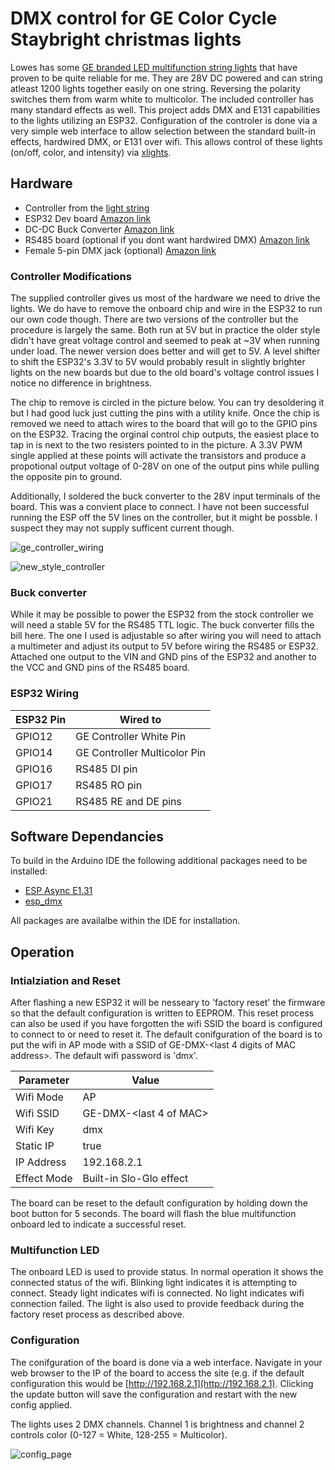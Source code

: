 # DMX control for GE Color Cycle Staybright christmas lights

Lowes has some [GE branded LED multifunction string lights](https://www.lowes.com/pd/GE-Color-Choice-600-Count-124-4-ft-Multi-Function-Warm-White-Multicolor-LED-Christmas-String-Lights/5002160651) that have proven to be quite reliable for me.  They are 28V DC powered and can string atleast 1200 lights together easily on one string.  Reversing the polarity switches them from warm white to multicolor.  The included controller has many standard effects as well.  This project adds DMX and E131 capabilities to the lights utilizing an ESP32.  Configuration of the controler is done via a very simple web interface to allow selection between the standard built-in effects, hardwired DMX, or E131 over wifi.  This allows control of these lights (on/off, color, and intensity) via [xlights](https://xlights.org).

## Hardware

- Controller from the [light string](https://www.lowes.com/pd/GE-Color-Choice-600-Count-124-4-ft-Multi-Function-Warm-White-Multicolor-LED-Christmas-String-Lights/5002160651)
- ESP32 Dev board [Amazon link](https://www.amazon.com/gp/product/B08D5ZD528/ref=ppx_yo_dt_b_asin_title_o04_s00?ie=UTF8&psc=1)
- DC-DC Buck Converter [Amazon link](https://www.amazon.com/dp/B07JWGN1F6?psc=1&ref=ppx_yo2ov_dt_b_product_details)
- RS485 board (optional if you dont want hardwired DMX) [Amazon link](https://www.amazon.com/gp/product/B00NIOLNAG/ref=ppx_yo_dt_b_asin_title_o03_s02?ie=UTF8&psc=1)
- Female 5-pin DMX jack (optional) [Amazon link](https://www.amazon.com/gp/product/B0B1X5CT5W/ref=ppx_yo_dt_b_asin_title_o03_s04?ie=UTF8&psc=1)

### Controller Modifications

The supplied controller gives us most of the hardware we need to drive the lights.  We do have to remove the onboard chip and wire in the ESP32 to run our own code though.  There are two versions of the controller but the procedure is largely the same.  Both run at 5V but in practice the older style didn't have great voltage control and seemed to peak at ~3V when running under load.  The newer version does better and will get to 5V.  A level shifter to shift the ESP32's 3.3V to 5V would probably result in slightly brighter lights on the new boards but due to the old board's voltage control issues I notice no difference in brightness. 

The chip to remove is circled in the picture below.  You can try desoldering it but I had good luck just cutting the pins with a utility knife.  Once the chip is removed we need to attach wires to the board that will go to the GPIO pins on the ESP32.  Tracing the orginal control chip outputs, the easiest place to tap in is next to the two resisters pointed to in the picture.  A 3.3V PWM single applied at these points will activate the transistors and produce a propotional output voltage of 0-28V on one of the output pins while pulling the opposite pin to ground.

Additionally, I soldered the buck converter to the 28V input terminals of the board.  This was a convient place to connect.  I have not been successful running the ESP off the 5V lines on the controller, but it might be possble.  I suspect they may not supply sufficent current though.

![ge_controller_wiring](https://github.com/etk29321/gestaybright/assets/13752726/6286fbbd-0df3-49bf-b58c-00c41cf57e0f)

![new_style_controller](https://github.com/etk29321/gestaybright/assets/13752726/8e85f11f-542f-434a-8808-332e6ef15694)


### Buck converter

While it may be possible to power the ESP32 from the stock controller we will need a stable 5V for the RS485 TTL logic.  The buck converter fills the bill here.  The one I used is adjustable so after wiring you will need to attach a multimeter and adjust its output to 5V before wiring the RS485 or ESP32.  Attached one output to the VIN and GND pins of the ESP32 and another to the VCC and GND pins of the RS485 board.

### ESP32 Wiring

| ESP32 Pin | Wired to                     |
|-----------|------------------------------|
|  GPIO12   | GE Controller White Pin      |
|  GPIO14   | GE Controller Multicolor Pin |
|  GPIO16   | RS485 DI pin                 |
|  GPIO17   | RS485 RO pin                 |
|  GPIO21   | RS485 RE and DE pins         |


## Software Dependancies

To build in the Arduino IDE the following additional packages need to be installed:

- [ESP Async E1.31](https://github.com/forkineye/ESPAsyncE131)
- [esp_dmx](https://github.com/someweisguy/esp_dmx)

All packages are availalbe within the IDE for installation.

## Operation

### Intialziation and Reset

After flashing a new ESP32 it will be nesseary to 'factory reset' the firmware so that the default configuration is written to EEPROM.  This reset process can also be used if you have forgotten the wifi SSID the board is configured to connect to or need to reset it.  The default conifguration of the board is to put the wifi in AP mode with a SSID of GE-DMX-<last 4 digits of MAC address>.  The default wifi password is 'dmx'.

| Parameter | Value                  |
|-----------|------------------------|
| Wifi Mode | AP                     |
| Wifi SSID | GE-DMX-<last 4 of MAC> |
| Wifi Key  | dmx                    |
| Static IP | true                   |
| IP Address | 192.168.2.1           |
| Effect Mode | Built-in Slo-Glo effect |

The board can be reset to the default configuration by holding down the boot button for 5 seconds.  The board will flash the blue multifunction onboard led to indicate a successful reset.

### Multifunction LED

The onboard LED is used to provide status.  In normal operation it shows the connected status of the wifi.  Blinking light indicates it is attempting to connect.  Steady light indicates wifi is connected.  No light indicates wifi connection failed.  The light is also used to provide feedback during the factory reset process as described above.

### Configuration

The conifguration of the board is done via a web interface.  Navigate in your web browser to the IP of the board to access the site (e.g. if the default configuration this would be [http://192.168.2.1](http://192.168.2.1).  Clicking the update button will save the configuration and restart with the new config applied.

The lights uses 2 DMX channels.  Channel 1 is brightness and channel 2 controls color (0-127 = White, 128-255 = Multicolor).

![config_page](https://github.com/etk29321/gestaybright/assets/13752726/40373b76-97f7-43ff-b974-4e80643f86ac)


